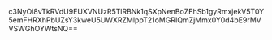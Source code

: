c3NyOi8vTkRVdU9EUXVNUzR5TlRBNk1qSXpNenBoZFhSb1gyRmxjekV5T0Y5emFHRXhPbUZsY3kweU5UWXRZMlppT21oMGRIQmZjMmx0Y0d4bE9rMVVSWGhOYWtsNQ==
